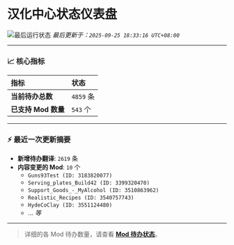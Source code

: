 # 汉化中心状态仪表盘

![最后运行状态](https://img.shields.io/badge/Last%20Run-Success-green)
*最后更新于：`2025-09-25 18:33:16 UTC+08:00`*

---

### 📈 **核心指标**

| 指标 | 状态 |
| :--- | :--- |
| **当前待办总数** | ``4859`` 条 |
| **已支持 Mod 数量** | ``543`` 个 |

---

### ⚡ **最近一次更新摘要**

*   **新增待办翻译**: `2619` 条
*   **内容变更的 Mod**: `10` 个
    *   `Guns93Test (ID: 3183820077)`
    *   `Serving_plates_Build42 (ID: 3399320470)`
    *   `Support_Goods_-_MyAlcohol (ID: 3510863962)`
    *   `Realistic_Recipes (ID: 3540757743)`
    *   `HydeCoClay (ID: 3551124480)`
    *   ... *等*

---

> 详细的各 Mod 待办数量，请查看 [**Mod 待办状态**](MOD_TODO_STATUS.md)。
